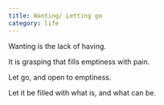 ```yaml
---
title: Wanting/ Letting go
category: life
---
```


Wanting
is the lack
of having.

It is grasping
that fills
emptiness
with pain.

Let go,
and open
to emptiness.

Let it be filled
with what is,
and what can be.
